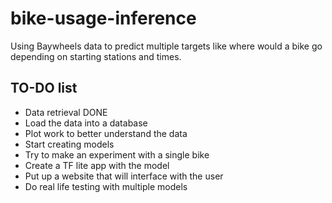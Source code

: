 # bike-usage-inference
Using Baywheels data to predict multiple targets like where would a bike go
depending on starting stations and times.


TO-DO list
----------

- Data retrieval DONE
- Load the data into a database
- Plot work to better understand the data
- Start creating models
- Try to make an experiment with a single bike
- Create a TF lite app with the model
- Put up a website that will interface with the user
- Do real life testing with multiple models
